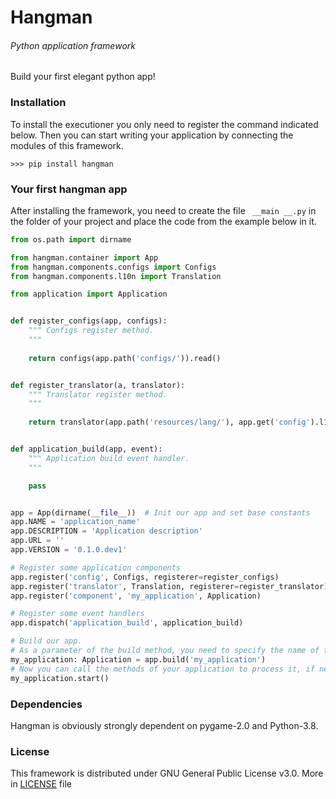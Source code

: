 # Hangman
###### Python application framework

Build your first elegant python app!

### Installation
To install the executioner you only need to register the command indicated below. Then you can start writing your application by connecting the modules of this framework.
```shell script
>>> pip install hangman
```

### Your first hangman app
After installing the framework, you need to create the file `` __main __.py`` in the folder of your project and place the code from the example below in it.
```python
from os.path import dirname

from hangman.container import App
from hangman.components.configs import Configs
from hangman.components.l10n import Translation

from application import Application


def register_configs(app, configs):
    """ Configs register method.
    """
    
    return configs(app.path('configs/')).read()


def register_translator(a, translator):
    """ Translator register method.
    """
    
    return translator(app.path('resources/lang/'), app.get('config').l10n['default_language'])


def application_build(app, event):
    """ Application build event handler.
    """

    pass


app = App(dirname(__file__))  # Init our app and set base constants
app.NAME = 'application_name'
app.DESCRIPTION = 'Application description'
app.URL = ''
app.VERSION = '0.1.0.dev1'

# Register some application components
app.register('config', Configs, registerer=register_configs)
app.register('translator', Translation, registerer=register_translator)
app.register('component', 'my_application', Application)

# Register some event handlers
app.dispatch('application_build', application_build)

# Build our app. 
# As a parameter of the build method, you need to specify the name of the component that will process the logic of your application.
my_application: Application = app.build('my_application')
# Now you can call the methods of your application to process it, if necessary. 
my_application.start()
```

### Dependencies
Hangman is obviously strongly dependent on pygame-2.0 and Python-3.8.

### License
This framework is distributed under GNU General Public License v3.0. More in [LICENSE](https://github.com/jm-organization/hangman/blob/master/LICENSE) file
